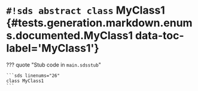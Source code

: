 # `#!sds abstract class` MyClass1 {#tests.generation.markdown.enums.documented.MyClass1 data-toc-label='MyClass1'}

??? quote "Stub code in `main.sdsstub`"

    ```sds linenums="26"
    class MyClass1
    ```
